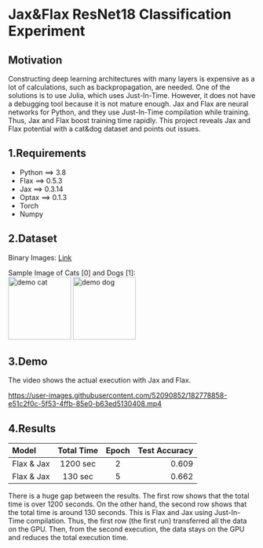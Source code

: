 # Jax&Flax ResNet18 Classification Experiment

## Motivation
Constructing deep learning architectures with many layers is expensive as a lot of calculations, such as backpropagation, are needed. One of the solutions is to use Julia, which uses Just-In-Time. However, it does not have a debugging tool because it is not mature enough. Jax and Flax are neural networks for Python, and they use Just-In-Time compilation while training. Thus, Jax and Flax boost training time rapidly. This project reveals Jax and Flax potential with a cat&dog dataset and points out issues.

## 1.Requirements
- Python ==> 3.8
- Flax ==> 0.5.3
- Jax ==> 0.3.14
- Optax ==> 0.1.3
- Torch
- Numpy


## 2.Dataset
Binary Images: [Link](https://drive.google.com/drive/folders/1RoBdT1k3JI4QMNXOkAx46DxAy-fxMiyO?usp=sharing)

Sample Image of Cats [0] and Dogs [1]:<br>
<img src="./0/cat.1.jpg" alt="demo cat" title="demo cat" height="128" width="128">
<img src="./1/dog.2.jpg" alt="demo dog" title="demo dog" height="128" width="128"><br>


## 3.Demo
The video shows the actual execution with Jax and Flax.

https://user-images.githubusercontent.com/52090852/182778858-e51c2f0c-5f53-4ffb-85e0-b63ed5130408.mp4

## 4.Results
| Model | Total Time | Epoch | Test Accuracy |
|:---|:---:|:---:|---:|
|Flax & Jax | 1200 sec | 2 | 0.609 |
|Flax & Jax | 130 sec | 5 | 0.662 |

There is a huge gap between the results. The first row shows that the total time is over 1200 seconds. On the other hand, the second row shows that the total time is around 130 seconds. This is Flax and Jax using Just-In-Time compilation. Thus, the first row (the first run) transferred all the data on the GPU. Then, from the second execution, the data stays on the GPU and reduces the total execution time.
